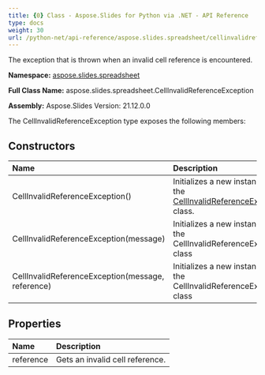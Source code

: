 ```yaml
---
title: {0} Class - Aspose.Slides for Python via .NET - API Reference
type: docs
weight: 30
url: /python-net/api-reference/aspose.slides.spreadsheet/cellinvalidreferenceexception/
---
```


The exception that is thrown when an invalid cell reference is encountered.

**Namespace:** [aspose.slides.spreadsheet](/python-net/api-reference/aspose.slides.spreadsheet/)

**Full Class Name:** aspose.slides.spreadsheet.CellInvalidReferenceException

**Assembly:**  Aspose.Slides Version: 21.12.0.0

The CellInvalidReferenceException type exposes the following members:
## **Constructors**
|**Name**|**Description**|
| :- | :- |
|CellInvalidReferenceException()|Initializes a new instance of the [CellInvalidReferenceException](/python-net/api-reference/aspose.slides.spreadsheet/cellinvalidreferenceexception/) class.|
|CellInvalidReferenceException(message)|Initializes a new instance of the CellInvalidReferenceException class|
|CellInvalidReferenceException(message, reference)|Initializes a new instance of the CellInvalidReferenceException class|
## **Properties**
|**Name**|**Description**|
| :- | :- |
|reference|Gets an invalid cell reference.|

